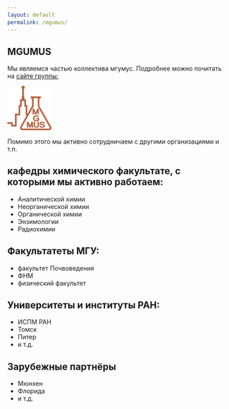 ```yaml
---
layout: default
permalink: /mgumus/
---
```


## MGUMUS

Мы являемся частью коллектива мгумус. Подробнее можно почитать на [сайте группы:](https://www.humus.ru)

<a href="https://www.humus.ru" ><img src="/assets/images/site-logo/mgumus.png" width=100/></a>

Помимо этого мы активно сотрудничаем с другими организациями и т.п.

## кафедры химического факультате, с которыми мы активно работаем:
- Аналитической химии
- Неорганической химии
- Органической химии
- Энзимологии
- Радиохимии

## Факультатеты МГУ:
- факультет Почвоведения
- ФНМ
- физический факультет

## Университеты и институты РАН:
- ИСПМ РАН
- Томск
- Питер
- и т.д.

## Зарубежные партнёры
- Мюнхен
- Флорида
- и т.д.